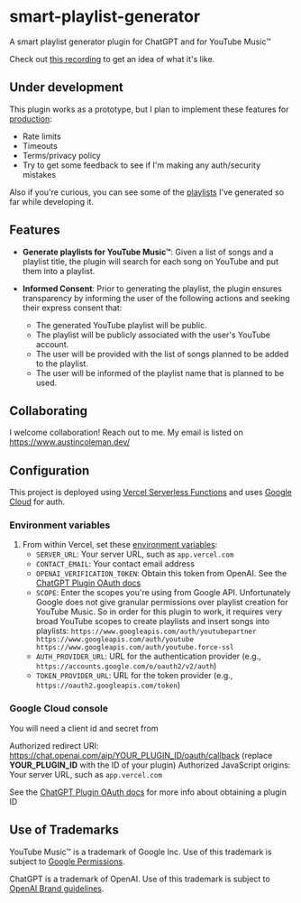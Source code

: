 # smart-playlist-generator

A smart playlist generator plugin for ChatGPT and for YouTube Music™

Check out [this recording](https://www.linkedin.com/feed/update/urn:li:activity:7067945888945508352/) to get an idea of what it's like.

## Under development

This plugin works as a prototype, but I plan to implement these features for [production](https://platform.openai.com/docs/plugins/production/plugins-in-production):

* Rate limits
* Timeouts
* Terms/privacy policy
* Try to get some feedback to see if I'm making any auth/security mistakes

Also if you're curious, you can see some of the [playlists](https://music.youtube.com/browse/UC7S-wmivIpyNwZVrc3PlA-A) I've generated so far while developing it.

## Features

- **Generate playlists for YouTube Music™**: Given a list of songs and a playlist title, the plugin will search for each song on YouTube and put them into a playlist.

- **Informed Consent**: Prior to generating the playlist, the plugin ensures transparency by informing the user of the following actions and seeking their express consent that:
  - The generated YouTube playlist will be public.
  - The playlist will be publicly associated with the user's YouTube account.
  - The user will be provided with the list of songs planned to be added to the playlist.
  - The user will be informed of the playlist name that is planned to be used.

## Collaborating

I welcome collaboration! Reach out to me. My email is listed on https://www.austincoleman.dev/

## Configuration

This project is deployed using [Vercel Serverless Functions](https://vercel.com/docs/concepts/functions/serverless-functions) and uses [Google Cloud](https://console.cloud.google.com/) for auth.

### Environment variables

1. From within Vercel, set these [environment variables](https://vercel.com/docs/concepts/projects/environment-variables):
   - `SERVER_URL`: Your server URL, such as `app.vercel.com`
   - `CONTACT_EMAIL`: Your contact email address
   - `OPENAI_VERIFICATION_TOKEN`: Obtain this token from OpenAI. See the [ChatGPT Plugin OAuth docs](https://platform.openai.com/docs/plugins/authentication/oauth)
   - `SCOPE`: Enter the scopes you're using from Google API. Unfortunately Google does not give granular permissions over playlist creation for YouTube Music. So in order for this plugin to work, it requires very broad YouTube scopes to create playlists and insert songs into playlists: `https://www.googleapis.com/auth/youtubepartner https://www.googleapis.com/auth/youtube https://www.googleapis.com/auth/youtube.force-ssl`
   - `AUTH_PROVIDER_URL`: URL for the authentication provider (e.g., `https://accounts.google.com/o/oauth2/v2/auth`)
   - `TOKEN_PROVIDER_URL`: URL for the token provider (e.g., `https://oauth2.googleapis.com/token`)

### Google Cloud console

You will need a client id and secret from 

Authorized redirect URI: https://chat.openai.com/aip/YOUR_PLUGIN_ID/oauth/callback (replace **YOUR_PLUGIN_ID** with the ID of your plugin)
Authorized JavaScript origins: Your server URL, such as `app.vercel.com`

See the [ChatGPT Plugin OAuth docs](https://platform.openai.com/docs/plugins/authentication/oauth) for more info about obtaining a plugin ID

## Use of Trademarks

YouTube Music™ is a trademark of Google Inc. Use of this trademark is subject to [Google Permissions](https://about.google/brand-resource-center/).

ChatGPT is a trademark of OpenAI. Use of this trademark is subject to [OpenAI Brand guidelines](https://openai.com/brand).
